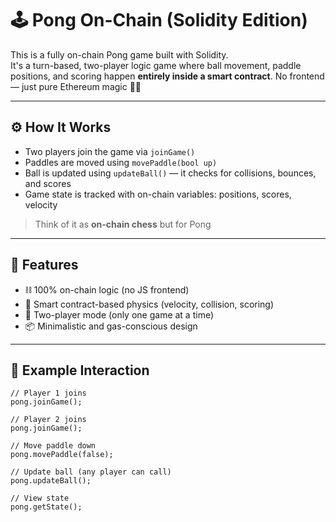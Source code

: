 # 🕹️ Pong On-Chain (Solidity Edition)     
     
This is a fully on-chain Pong game built with Solidity.     
It's a turn-based, two-player logic game where ball movement, paddle positions, and scoring happen **entirely inside a smart contract**. No frontend — just pure Ethereum magic 🧙‍♂️     
      
---      
     
## ⚙️ How It Works      
    
- Two players join the game via `joinGame()`    
- Paddles are moved using `movePaddle(bool up)`      
- Ball is updated using `updateBall()` — it checks for collisions, bounces, and scores 
- Game state is tracked with on-chain variables: positions, scores, velocity       
    
> Think of it as **on-chain chess** but for Pong        
        
---       
       
## 🚀 Features     
  
- ⛓️ 100% on-chain logic (no JS frontend)         
- 🧠 Smart contract-based physics (velocity, collision, scoring)     
- 👥 Two-player mode (only one game at a time)     
- 📦 Minimalistic and gas-conscious design    
    
---
      
## 🧪 Example Interaction

```solidity  
// Player 1 joins
pong.joinGame();  

// Player 2 joins  
pong.joinGame();

// Move paddle down
pong.movePaddle(false);   

// Update ball (any player can call)
pong.updateBall();

// View state
pong.getState();   

